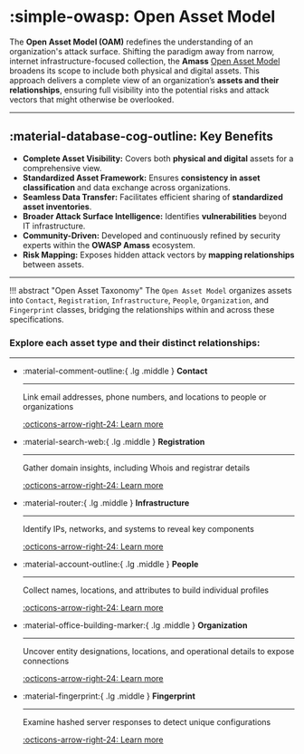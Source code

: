 # :simple-owasp: Open Asset Model

The **Open Asset Model (OAM)** redefines the understanding of an organization's attack surface. Shifting the paradigm away from narrow, internet infrastructure-focused collection, the **Amass** [Open&nbsp;Asset&nbsp;Model](https://github.com/owasp-amass/open-asset-model) broadens its scope to include both physical and digital assets. This approach delivers a complete view of an organization’s **assets and their relationships**, ensuring full visibility into the potential risks and attack vectors that might otherwise be overlooked.

---

## :material-database-cog-outline: Key Benefits

- **Complete Asset Visibility:** Covers both **physical and digital** assets for a comprehensive view.
- **Standardized Asset Framework:** Ensures **consistency in asset classification** and data exchange across organizations.
- **Seamless Data Transfer:** Facilitates efficient sharing of **standardized asset inventories**.
- **Broader Attack Surface Intelligence:** Identifies **vulnerabilities** beyond IT infrastructure.
- **Community-Driven:** Developed and continuously refined by security experts within the **OWASP Amass** ecosystem.
- **Risk Mapping:** Exposes hidden attack vectors by **mapping relationships** between assets.

---


!!! abstract "Open Asset Taxonomy"
    The `Open Asset Model` organizes assets into `Contact`, `Registration`, `Infrastructure`, `People`, `Organization`, and `Fingerprint` classes, bridging the relationships within and across these specifications.
    
### Explore each asset type and their distinct relationships:

---


<div class="grid cards" markdown>


-   :material-comment-outline:{ .lg .middle } __Contact__

    ---

    Link email addresses, phone numbers, and locations to people or organizations

    [:octicons-arrow-right-24: Learn more](https://51nk0r5w1m.github.io/docs/open-asset-model/contact/)

-   :material-search-web:{ .lg .middle } __Registration__

    ---

    
    Gather domain insights, including Whois and registrar details

    [:octicons-arrow-right-24: Learn more](#)

-   :material-router:{ .lg .middle } __Infrastructure__

    ---

    Identify IPs, networks, and systems to reveal key components

    [:octicons-arrow-right-24: Learn more](#)

-   :material-account-outline:{ .lg .middle } __People__

    ---

     Collect names, locations, and attributes to build individual profiles 

    [:octicons-arrow-right-24: Learn more](#)

- :material-office-building-marker:{ .lg .middle } __Organization__

    ---

    Uncover entity designations, locations, and operational details to expose connections

    [:octicons-arrow-right-24: Learn more](#)

-   :material-fingerprint:{ .lg .middle } __Fingerprint__

    ---

    Examine hashed server responses to detect unique configurations

    [:octicons-arrow-right-24: Learn more](#)

</div>






   

    


    
